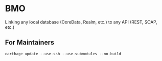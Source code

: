 # BMO
Linking any local database (CoreData, Realm, etc.) to any API (REST, SOAP, etc.)

## For Maintainers
```
carthage update --use-ssh --use-submodules --no-build
```
